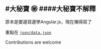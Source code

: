 #大秘寶 ㊙️
####大秘寶不解釋
----------
原本是要邊寫邊學Angular.js，現在懶得寫了

重點在 [`json/data.json`](json/data.json)

Contributions are welcome

